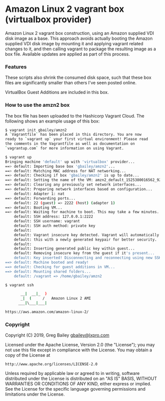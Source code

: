 # Amazon Linux 2 vagrant box (virtualbox provider)

Amazon Linux 2 vagrant box construction, using an Amazon supplied VDI disk
image as a base.  This approach avoids actually booting the Amazon supplied
VDI disk image by mounting it and applying vagrant related changes to it, and
then calling vagrant to package the resulting image as a box file.  Available
updates are applied as part of this process.

### Features

These scripts also shrink the consumed disk space, such that these box files
are significantly smaller than others I've seen posted online.

VirtualBox Guest Additions are included in this box.

### How to use the amzn2 box

The box file has been uploaded to the Hashicorp Vagrant Cloud.  The following
shows an example usage of this box:

```bash
$ vagrant init gbailey/amzn2
A `Vagrantfile` has been placed in this directory. You are now
ready to `vagrant up` your first virtual environment! Please read
the comments in the Vagrantfile as well as documentation on
`vagrantup.com` for more information on using Vagrant.
```

```bash
$ vagrant up
Bringing machine 'default' up with 'virtualbox' provider...
==> default: Importing base box 'gbailey/amzn2'...
==> default: Matching MAC address for NAT networking...
==> default: Checking if box 'gbailey/amzn2' is up to date...
==> default: Setting the name of the VM: amzn2_default_1525380016562_9257
==> default: Clearing any previously set network interfaces...
==> default: Preparing network interfaces based on configuration...
    default: Adapter 1: nat
==> default: Forwarding ports...
    default: 22 (guest) => 2222 (host) (adapter 1)
==> default: Booting VM...
==> default: Waiting for machine to boot. This may take a few minutes...
    default: SSH address: 127.0.0.1:2222
    default: SSH username: vagrant
    default: SSH auth method: private key
    default: 
    default: Vagrant insecure key detected. Vagrant will automatically replace
    default: this with a newly generated keypair for better security.
    default: 
    default: Inserting generated public key within guest...
    default: Removing insecure key from the guest if it's present...
    default: Key inserted! Disconnecting and reconnecting using new SSH key...
==> default: Machine booted and ready!
==> default: Checking for guest additions in VM...
==> default: Mounting shared folders...
    default: /vagrant => /home/gbailey/amzn2
```

```bash
$ vagrant ssh

       __|  __|_  )
       _|  (     /   Amazon Linux 2 AMI
      ___|\___|___|

https://aws.amazon.com/amazon-linux-2/
```

### Copyright

Copyright (C) 2019, Greg Bailey <gbailey@lxpro.com>

Licensed under the Apache License, Version 2.0 (the "License");
you may not use this file except in compliance with the License.
You may obtain a copy of the License at

    http://www.apache.org/licenses/LICENSE-2.0

Unless required by applicable law or agreed to in writing, software
distributed under the License is distributed on an "AS IS" BASIS,
WITHOUT WARRANTIES OR CONDITIONS OF ANY KIND, either express or implied.
See the License for the specific language governing permissions and
limitations under the License.

